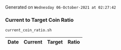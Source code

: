 Generated on `Wednesday 06-October-2021 at 02:27:42`

### Current to Target Coin Ratio
`current_coin_ratio.sh`

Date|Current|Target|Ratio
---|---|---|---
